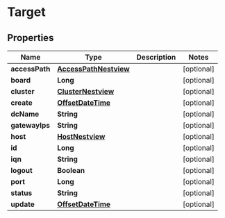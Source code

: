 # Target

## Properties
Name | Type | Description | Notes
------------ | ------------- | ------------- | -------------
**accessPath** | [**AccessPathNestview**](AccessPathNestview.md) |  |  [optional]
**board** | **Long** |  |  [optional]
**cluster** | [**ClusterNestview**](ClusterNestview.md) |  |  [optional]
**create** | [**OffsetDateTime**](OffsetDateTime.md) |  |  [optional]
**dcName** | **String** |  |  [optional]
**gatewayIps** | **String** |  |  [optional]
**host** | [**HostNestview**](HostNestview.md) |  |  [optional]
**id** | **Long** |  |  [optional]
**iqn** | **String** |  |  [optional]
**logout** | **Boolean** |  |  [optional]
**port** | **Long** |  |  [optional]
**status** | **String** |  |  [optional]
**update** | [**OffsetDateTime**](OffsetDateTime.md) |  |  [optional]
